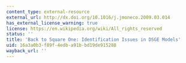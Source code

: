 ```yaml
---
content_type: external-resource
external_url: http://dx.doi.org/10.1016/j.jmoneco.2009.03.014
has_external_license_warning: true
license: https://en.wikipedia.org/wiki/All_rights_reserved
status: ''
title: 'Back to Square One: Identification Issues in DSGE Models'
uid: 16a3a0b3-f89f-4edb-a91b-bd19de915288
wayback_url: ''
---
```

